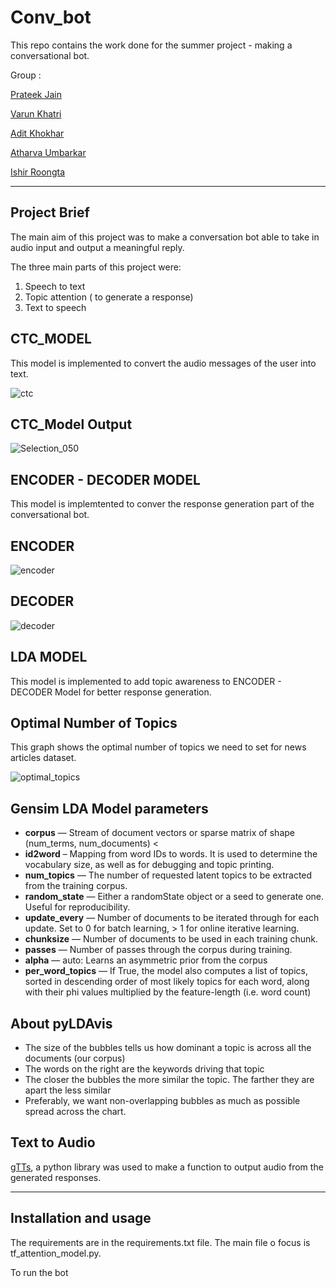 # Conv_bot

This repo contains the work done for the summer project - making a conversational bot.

Group :

[Prateek Jain](https://github.com/Prateekjain09)

[Varun Khatri](https://github.com/varunk122)

[Adit Khokhar](https://github.com/adit-khokar)

[Atharva Umbarkar](https://github.com/AtharvaUmbarkar)

[Ishir Roongta](https://github.com/isro01)

---

## Project Brief

The main aim of this project was to make a conversation bot able to take in audio input and output a meaningful reply. 

The three main parts of this project were:

1. Speech to text
2. Topic attention ( to generate a response)
3. Text to speech

## CTC_MODEL

This model is implemented to convert the audio messages of the user into text.

![ctc](https://user-images.githubusercontent.com/56124350/85904215-c2386d00-b825-11ea-99cf-b635187e99cc.png)

## CTC_Model Output

![Selection_050](https://user-images.githubusercontent.com/56124350/85904301-f7dd5600-b825-11ea-8646-ffc41a9d8438.png)

## ENCODER - DECODER MODEL

This model is implemtented to conver the response generation part of the conversational bot.

## ENCODER 

![encoder](https://user-images.githubusercontent.com/56124350/85904325-0c215300-b826-11ea-9312-e8ccd9cb2ce1.png)

## DECODER 

![decoder](https://user-images.githubusercontent.com/56124350/85904328-0e83ad00-b826-11ea-9f48-179de5c00319.png)

## LDA MODEL 

This model is implemented to add topic awareness to ENCODER - DECODER Model for better response generation.

## Optimal Number of Topics

This graph shows the optimal number of topics we need to set for news articles dataset.

![optimal_topics](https://user-images.githubusercontent.com/56124350/85904664-f2ccd680-b826-11ea-8ba2-09607478d22e.png)

## Gensim LDA Model parameters

* **corpus** —   Stream of document vectors or sparse matrix of shape (num_terms, num_documents) <
* **id2word** – Mapping from word IDs to words. It is used to determine the vocabulary size, as well as for debugging and topic printing.
* **num_topics** — The number of requested latent topics to be extracted from the training corpus.
* **random_state** — Either a randomState object or a seed to generate one. Useful for reproducibility.
* **update_every** — Number of documents to be iterated through for each update. Set to 0 for batch learning, > 1 for online iterative learning.
* **chunksize** — Number of documents to be used in each training chunk.
* **passes** — Number of passes through the corpus during training.
* **alpha** — auto: Learns an asymmetric prior from the corpus
* **per_word_topics** — If True, the model also computes a list of topics, sorted in descending order of most likely topics for each word, along with their phi values multiplied by the feature-length (i.e. word count)


## About pyLDAvis

* The size of the bubbles tells us how dominant a topic is across all the documents (our corpus)
* The words on the right are the keywords driving that topic
* The closer the bubbles the more similar the topic. The farther they are apart the less similar
* Preferably, we want non-overlapping bubbles as much as possible spread across the chart.


## Text to Audio

[gTTs](https://pypi.org/project/gTTS/), a python library was used to make a function to output audio from the generated responses.


---

## Installation and usage 

The requirements are in the requirements.txt file. The main file o focus is tf_attention_model.py.

To run the bot 

